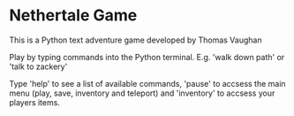 # Nethertale Game
This is a Python text adventure game developed by Thomas Vaughan

Play by typing commands into the Python terminal. E.g. 'walk down path' or 'talk to zackery'

Type 'help' to see a list of available commands, 'pause' to accsess the main menu (play, save, inventory and teleport) and 'inventory' to accsess your players items.

